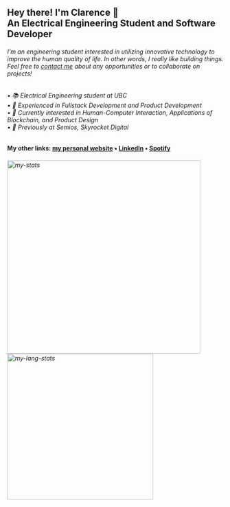 <h2>Hey there! I'm Clarence 👋<br>An Electrical Engineering Student and Software Developer</h2>

<h6>I’m an engineering student interested in utilizing innovative technology to improve the human quality of life. In other words, I really like building things.
<br/>Feel free to <a href="https://ad2969.com/contact">contact me</a> about any opportunities or to collaborate on projects!</h6>

<h6>
• 📚 Electrical Engineering student at UBC<br/>
• 🔭 Experienced in Fullstack Development and Product Development<br/>
<!-- • 🌱 Currently learning <br/> -->
• 💬 Currently interested in Human-Computer Interaction, Applications of Blockchain, and Product Design<br/>
• 💼 Previously at <a href-"https://semios.com/">Semios</a>, Skyrocket Digital<br/>
</h6>

<h4>My other links: <a href="https://ad2969.com">my personal website</a> • <a href="https://www.linkedin.com/in/clarence-adrian">LinkedIn</a> • <a href="https://open.spotify.com/user/21zjm64qokoaly5je5kostekq">Spotify</a></h4>
<h6>

<p>
<img width="450" align="center" src="https://github-readme-stats.vercel.app/api/?username=ad2969&count_private=true&show_icons=true&line_height=22" alt="my-stats" />
<img width="340" align="center" src="https://github-readme-stats.vercel.app/api/top-langs/?username=ad2969&count_private=true&show_icons=true&layout=compact&line_height=27" alt="my-lang-stats" />
</p>
